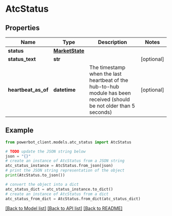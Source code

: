 # AtcStatus


## Properties

Name | Type | Description | Notes
------------ | ------------- | ------------- | -------------
**status** | [**MarketState**](MarketState.md) |  | 
**status_text** | **str** |  | [optional] 
**heartbeat_as_of** | **datetime** | The timestamp when the last heartbeat of the hub-to-hub module has been received (should be not older than 5 seconds) | [optional] 

## Example

```python
from powerbot_client.models.atc_status import AtcStatus

# TODO update the JSON string below
json = "{}"
# create an instance of AtcStatus from a JSON string
atc_status_instance = AtcStatus.from_json(json)
# print the JSON string representation of the object
print(AtcStatus.to_json())

# convert the object into a dict
atc_status_dict = atc_status_instance.to_dict()
# create an instance of AtcStatus from a dict
atc_status_from_dict = AtcStatus.from_dict(atc_status_dict)
```
[[Back to Model list]](../README.md#documentation-for-models) [[Back to API list]](../README.md#documentation-for-api-endpoints) [[Back to README]](../README.md)



